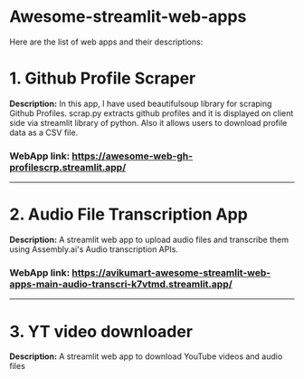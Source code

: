 # Awesome-streamlit-web-apps

Here are the list of web apps and their descriptions:

# 1. Github Profile Scraper

**Description:** In this app, I have used beautifulsoup library for scraping Github Profiles. scrap.py extracts github profiles and it is displayed on client side via streamlit library of python. Also it allows users to download profile data as a CSV file.

### WebApp link: https://awesome-web-gh-profilescrp.streamlit.app/

-------------------------
# 2. Audio File Transcription App

**Description:** A streamlit web app to upload audio files and transcribe them using Assembly.ai's Audio transcription APIs.

### WebApp link: https://avikumart-awesome-streamlit-web-apps-main-audio-transcri-k7vtmd.streamlit.app/

---------------------------
# 3. YT video downloader

**Description:** A streamlit web app to download YouTube videos and audio files
